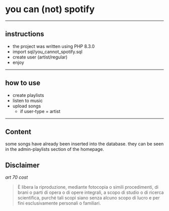 # you can (not) spotify
---
## instructions
- the project was written using PHP 8.3.0
- import sql/you_cannot_spotify.sql
- create user (artist/regular)
- enjoy
---
## how to use
- create playlists
- listen to music
- upload songs
    - if user-type = artist
---

## Content
some songs have already been inserted into the database.
they can be seen in the admin-playlists section of the homepage.

## Disclaimer
*art 70 cost*
> È libera la riproduzione, mediante fotocopia o simili procedimenti, di brani o parti di opera o di opere integrali, a scopo di studio o di ricerca scientifica, purché tali scopi siano senza alcuno scopo di lucro e per fini esclusivamente personali o familiari.
